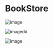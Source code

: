 # BookStore

![image](https://user-images.githubusercontent.com/129291690/229711794-3a069162-c875-45df-addc-197fabc83867.png)


![image](https://user-images.githubusercontent.com/129291690/229711403-c80075ec-6a06-45f8-b3d1-29d8b31c493b.png)dd


![image](https://user-images.githubusercontent.com/129291690/229711480-1781acc4-2cad-4a5e-aa1a-aab4c10a8d81.png)


